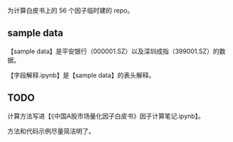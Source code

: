 为计算白皮书上的 56 个因子临时建的 repo。

## sample data

【sample data】是平安银行（000001.SZ）以及深圳成指（399001.SZ）的数据。

【字段解释.ipynb】是【sample data】的表头解释。

## TODO

计算方法写进【《中国A股市场量化因子白皮书》因子计算笔记.ipynb】。

方法和代码示例尽量简洁明了。



